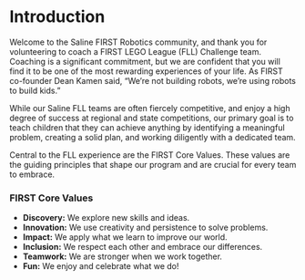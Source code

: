 # Introduction

Welcome to the Saline FIRST Robotics community, and thank you for volunteering to coach a FIRST LEGO League (FLL) Challenge team. Coaching is a significant commitment, but we are confident that you will find it to be one of the most rewarding experiences of your life. As FIRST co-founder Dean Kamen said, “We’re not building robots, we’re using robots to build kids.”

While our Saline FLL teams are often fiercely competitive, and enjoy a high degree of success at regional and state competitions, our primary goal is to teach children that they can achieve anything by identifying a meaningful problem, creating a solid plan, and working diligently with a dedicated team.

Central to the FLL experience are the FIRST Core Values. These values are the guiding principles that shape our program and are crucial for every team to embrace.

### FIRST Core Values

* **Discovery:** We explore new skills and ideas.
* **Innovation:** We use creativity and persistence to solve problems.
* **Impact:** We apply what we learn to improve our world.
* **Inclusion:** We respect each other and embrace our differences.
* **Teamwork:** We are stronger when we work together.
* **Fun:** We enjoy and celebrate what we do!

